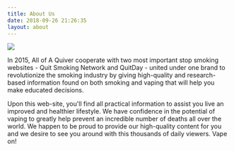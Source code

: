 ```yaml
---
title: About Us
date: 2018-09-26 21:26:35
layout: about
---
```


![](/images/logo2.jpg)

In 2015, All of A Quiver cooperate with two most important stop smoking websites - Quit Smoking Network and QuitDay - united under one brand to revolutionize the smoking industry by giving high-quality and research-based information found on both smoking and vaping that will help you make educated decisions.

Upon this web-site, you'll find all practical information to assist you live an improved and healthier lifestyle. We have confidence in the potential of vaping to greatly help prevent an incredible number of deaths all over the world. We happen to be proud to provide our high-quality content for you and we desire to see you around with this thousands of daily viewers. Vape on!